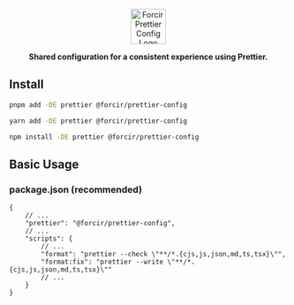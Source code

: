 <p align="center"></p>
<div align="center">
    <picture>
        <source media="(prefers-color-scheme: dark)" srcset="https://cdn.forcir.com/oss/forcir-prettier-config/assets/images/logos/dark.png" height="64">
        <source media="(prefers-color-scheme: light)" srcset="https://cdn.forcir.com/oss/forcir-prettier-config/assets/images/logos/light.png" height="64">
        <img alt="Forcir Prettier Config Logo" src="https://cdn.forcir.com/oss/forcir-prettier-config/assets/images/logos/light.png" height="64">
    </picture>
</div>
<p align="center"><strong>Shared configuration for a consistent experience using Prettier.</strong></p>
<p align="center"></p>

## Install

```bash
pnpm add -DE prettier @forcir/prettier-config
```

```bash
yarn add -DE prettier @forcir/prettier-config
```

```bash
npm install -DE prettier @forcir/prettier-config
```

## Basic Usage

### package.json (recommended)

```jsonc
{
    // ...
    "prettier": "@forcir/prettier-config",
    // ...
    "scripts": {
        // ...
        "format": "prettier --check \"**/*.{cjs,js,json,md,ts,tsx}\"",
        "format:fix": "prettier --write \"**/*.{cjs,js,json,md,ts,tsx}\""
        // ...
    }
}
```
